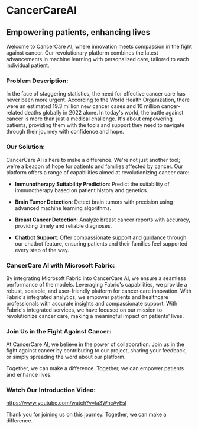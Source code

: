 # CancerCareAI

## Empowering patients, enhancing lives

Welcome to CancerCare AI, where innovation meets compassion in the fight against cancer. Our revolutionary platform combines the latest advancements in machine learning with personalized care, tailored to each individual patient.

### Problem Description:
In the face of staggering statistics, the need for effective cancer care has never been more urgent. According to the World Health Organization, there were an estimated 19.3 million new cancer cases and 10 million cancer-related deaths globally in 2022 alone. In today's world, the battle against cancer is more than just a medical challenge. It's about empowering patients, providing them with the tools and support they need to navigate through their journey with confidence and hope.

### Our Solution:
CancerCare AI is here to make a difference. We're not just another tool; we're a beacon of hope for patients and families affected by cancer. Our platform offers a range of capabilities aimed at revolutionizing cancer care:

- **Immunotherapy Suitability Prediction**: Predict the suitability of immunotherapy based on patient history and genetics.

- **Brain Tumor Detection**: Detect brain tumors with precision using advanced machine learning algorithms.

- **Breast Cancer Detection**: Analyze breast cancer reports with accuracy, providing timely and reliable diagnoses.

- **Chatbot Support**: Offer compassionate support and guidance through our chatbot feature, ensuring patients and their families feel supported every step of the way.

### CancerCare AI with Microsoft Fabric:
By integrating Microsoft Fabric into CancerCare AI, we ensure a seamless performance of the models. Leveraging Fabric's capabilities, we provide a robust, scalable, and user-friendly platform for cancer care innovation. With Fabric's integrated analytics, we empower patients and healthcare professionals with accurate insights and compassionate support. With Fabric's integrated services, we have focused on our mission to revolutionize cancer care, making a meaningful impact on patients' lives.

### Join Us in the Fight Against Cancer:
At CancerCare AI, we believe in the power of collaboration. Join us in the fight against cancer by contributing to our project, sharing your feedback, or simply spreading the word about our platform.

Together, we can make a difference. Together, we can empower patients and enhance lives.

### Watch Our Introduction Video:
https://www.youtube.com/watch?v=la3WncAyEsI

Thank you for joining us on this journey. Together, we can make a difference.
